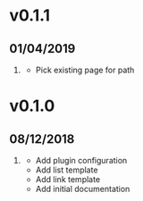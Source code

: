 # v0.1.1
##  01/04/2019

1. [](#improved)
    * Pick existing page for path

# v0.1.0
##  08/12/2018

1. [](#new)
    * Add plugin configuration
    * Add list template
    * Add link template
    * Add initial documentation
